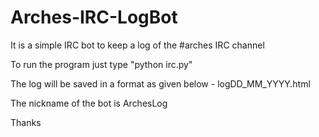 Arches-IRC-LogBot
================

It is a simple IRC bot to keep a log of the #arches IRC channel

To run the program just type "python irc.py"

The log will be saved in a format as given below
        - logDD_MM_YYYY.html

The nickname of the bot is ArchesLog

Thanks
